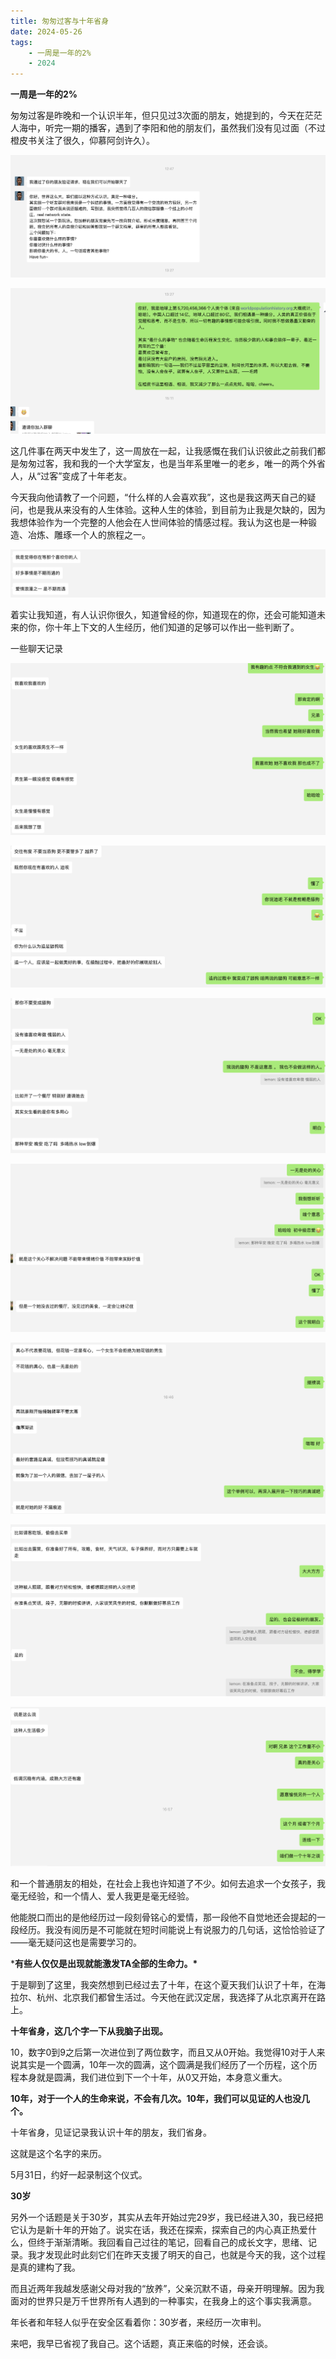 ```yaml
---
title: 匆匆过客与十年省身
date: 2024-05-26
tags:
    - 一周是一年的2%
    - 2024
---
```











**一周是一年的2%**





匆匆过客是昨晚和一个认识半年，但只见过3次面的朋友，她提到的，今天在茫茫人海中，听完一期的播客，遇到了李阳和他的朋友们，虽然我们没有见过面（不过橙皮书关注了很久，仰慕阿剑许久）。



![01](../images/01.png)



![02](../images/02.png)











这几件事在两天中发生了，这一周放在一起，让我感慨在我们认识彼此之前我们都是匆匆过客，我和我的一个大学室友，也是当年系里唯一的老乡，唯一的两个外省人，从“过客”变成了十年老友。





今天我向他请教了一个问题，“什么样的人会喜欢我”，这也是我这两天自己的疑问，也是我从来没有的人生体验。这种人生的体验，到目前为止我是欠缺的，因为我想体验作为一个完整的人他会在人世间体验的情感过程。我认为这也是一种锻造、冶炼、雕琢一个人的旅程之一。



![03](../images/03.png)





着实让我知道，有人认识你很久，知道曾经的你，知道现在的你，还会可能知道未来的你，你十年上下文的人生经历，他们知道的足够可以作出一些判断了。







一些聊天记录

![04](../images/04.png)



![05](../images/05.png)





![06](../images/06.png)





![07](../images/07.png)





![08](../images/08.png)





![09](../images/09.png)



![10](../images/10.png)





和一个普通朋友的相处，在社会上我也许知道了不少。如何去追求一个女孩子，我毫无经验，和一个情人、爱人我更是毫无经验。



他能脱口而出的是他经历过一段刻骨铭心的爱情，那一段他不自觉地还会提起的一段经历。我没有阅历是不可能就在短时间能说上有说服力的几句话，这恰恰验证了——毫无疑问这也是需要学习的。









***有些人仅仅是出现就能激发TA全部的生命力。\***









于是聊到了这里，我突然想到已经过去了十年，在这个夏天我们认识了十年，在海拉尔、杭州、北京我们都曾生活过。今天他在武汉定居，我选择了从北京离开在路上。



**十年省身，这几个字一下从我脑子出现。**







10，数字0到9之后第一次进位到了两位数字，而且又从0开始。我觉得10对于人来说其实是一个圆满，10年一次的圆满，这个圆满是我们经历了一个历程，这个历程本身就是圆满，我们进位到下一个十年，从0又开始，本身意义重大。



**10年，对于一个人的生命来说，不会有几次。10年，我们可以见证的人也没几个。**



十年省身，见证记录我认识十年的朋友，我们省身。



这就是这个名字的来历。



5月31日，约好一起录制这个仪式。









**30岁**

另外一个话题是关于30岁，其实从去年开始过完29岁，我已经进入30，我已经把它认为是新十年的开始了。说实在话，我还在探索，探索自己的内心真正热爱什么，但终于渐渐清晰。我回看自己过往的笔记，回看自己的成长文字，思绪、记录。我才发现此时此刻它们在昨天支援了明天的自己，也就是今天的我，这个过程是真的建构了我。



而且近两年我越发感谢父母对我的“放养”，父亲沉默不语，母亲开明理解。因为我面对的世界只是万千世界所有人遇到的一种事实，在我身上的这个事实我满意。







年长者和年轻人似乎在安全区看着你：30岁者，来经历一次审判。







来吧，我早已省视了我自己。这个话题，真正来临的时候，还会谈。